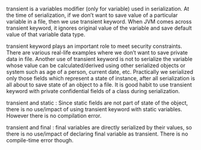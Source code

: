transient is a variables modifier (only for variable) used in serialization. At the time of serialization, if we don’t want to save value of a particular variable in a file, then we use transient keyword. When JVM comes across transient keyword, it ignores original value of the variable and save default value of that variable data type.    

transient keyword plays an important role to meet security constraints. There are various real-life examples where we don’t want to save private data in file. Another use of transient keyword is not to serialize the variable whose value can be calculated/derived using other serialized objects or system such as age of a person, current date, etc.
Practically we serialized only those fields which represent a state of instance, after all serialization is all about to save state of an object to a file. It is good habit to use transient keyword with private confidential fields of a class during serialization.

transient and static : Since static fields are not part of state of the object, there is no use/impact of using transient keyword with static variables. However there is no compilation error.   

transient and final : final variables are directly serialized by their values, so there is no use/impact of declaring final variable as transient. There is no compile-time error though.    
